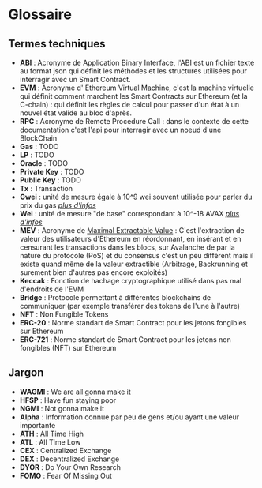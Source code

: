 # Glossaire

## Termes techniques

- **ABI** : Acronyme de Application Binary Interface, l'ABI est un fichier texte au format json qui définit les méthodes et les structures utilisées pour interragir avec un Smart Contract.
- **EVM** : Acronyme d' Ethereum Virtual Machine, c'est la machine virtuelle qui définit comment marchent les Smart Contracts sur Ethereum (et la C-chain) : qui définit les règles de calcul pour passer d'un état à un nouvel état valide au bloc d'après.
- **RPC** : Acronyme de Remote Procedure Call : dans le contexte de cette documentation c'est l'api pour interragir avec un noeud d'une BlockChain
- **Gas** : TODO
- **LP** : TODO
- **Oracle** : TODO
- **Private Key** : TODO
- **Public Key** : TODO
- **Tx** : Transaction
- **Gwei** : unité de mesure égale à 10^9 wei souvent utilisée pour parler du prix du gas [*plus d'infos*](https://support.mycrypto.com/general-knowledge/ethereum-blockchain/what-are-the-different-units-used-in-ethereum/)
- **Wei** : unité de mesure "de base" correspondant à 10^-18 AVAX [*plus d'infos*](https://support.mycrypto.com/general-knowledge/ethereum-blockchain/what-are-the-different-units-used-in-ethereum/)
- **MEV** : Acronyme de [Maximal Extractable Value](https://ethereum.org/en/developers/docs/mev/) : C'est l'extraction de valeur des utilisateurs d'Ethereum en réordonnant, en insérant et en censurant les transactions dans les blocs, sur Avalanche de par la nature du protocole (PoS) et du consensus c'est un peu différent mais il existe quand même de la valeur extractible (Arbitrage, Backrunning et surement bien d'autres pas encore exploités)
- **Keccak** : Fonction de hachage cryptographique utilisé dans pas mal d'endroits de l'EVM
- **Bridge** : Protocole permettant à différentes blockchains de communiquer (par exemple transférer des tokens de l'une à l'autre)
- **NFT** : Non Fungible Tokens 
- **ERC-20** : Norme standart de Smart Contract pour les jetons fongibles sur Ethereum
- **ERC-721** : Norme standart de Smart Contract pour les jetons non fongibles (NFT) sur Ethereum

## Jargon

- **WAGMI** : We are all gonna make it
- **HFSP** : Have fun staying poor
- **NGMI** : Not gonna make it
- **Alpha** : Information connue par peu de gens et/ou ayant une valeur importante
- **ATH** : All Time High
- **ATL** : All Time Low
- **CEX** : Centralized Exchange
- **DEX** : Decentralized Exchange
- **DYOR** : Do Your Own Research
- **FOMO** : Fear Of Missing Out
